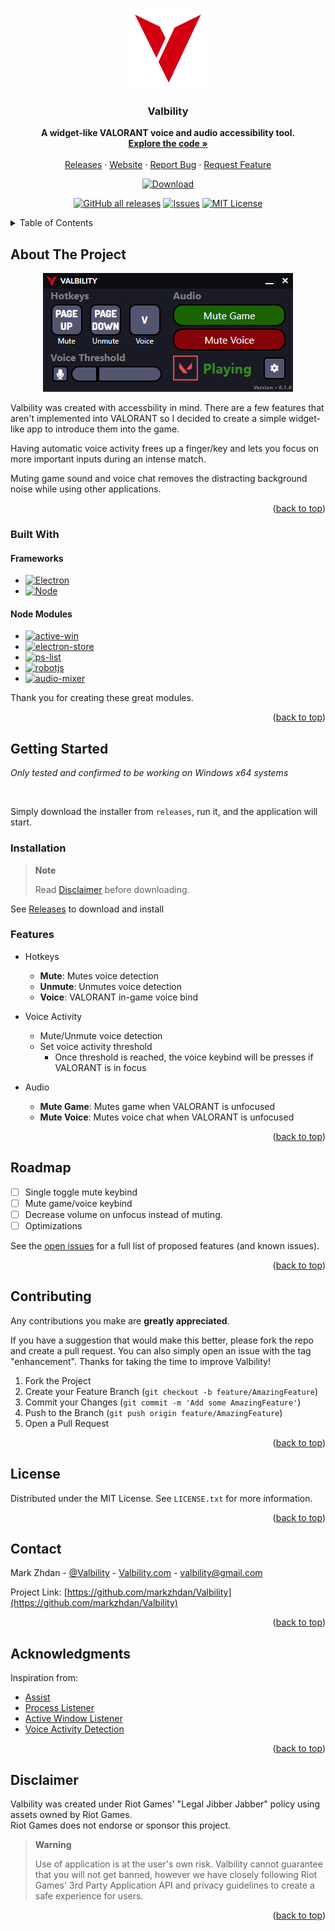 <!--
*** Using "Best-README-Template"
*** https://github.com/othneildrew/Best-README-Template
-->

<a name="readme-top"></a>

<!-- PROJECT HEADER -->
<br />
<div align="center">
  <a href="https://github.com/markzhdan/Valbility">
    <img src="images/Valbility-logo-512x512.png" alt="Valbility Logo" width="128" height="128">
  </a>

<h3 align="center">Valbility</h3>

  <p align="center">
    <b>A widget-like VALORANT voice and audio accessibility tool.</b>
    <br />
    <a href="https://github.com/markzhdan/Valbility/tree/master/valbility"><strong>Explore the code »</strong></a>
    <br />
    <br />
    <a href="https://github.com/markzhdan/Valbility/releases">Releases</a>
    ·
    <a href="http://valbility.com/">Website</a>
    ·
    <a href="https://github.com/markzhdan/Valbility/issues">Report Bug</a>
    ·
    <a href="https://github.com/markzhdan/Valbility/issues">Request Feature</a>
  </p>
</div>

<!-- PROJECT SHIELDS -->

<div align="center">
  
[![Download][download-shield]][download-url]

[![GitHub all releases][releases-shield]][releases-url]
[![Issues][issues-shield]][issues-url]
[![MIT License][license-shield]][license-url]

</div>

<!-- TABLE OF CONTENTS -->
<details>
  <summary>Table of Contents</summary>
  <ol>
    <li>
      <a href="#about-the-project">About The Project</a>
      <ul>
        <li><a href="#built-with">Built With</a></li>
      </ul>
    </li>
    <li>
      <a href="#getting-started">Getting Started</a>
      <ul>
        <li><a href="#installation">Installation</a></li>
        <li><a href="#features">Features</a></li>
      </ul>
    </li>
    <li><a href="#roadmap">Roadmap</a></li>
    <li><a href="#contributing">Contributing</a></li>
    <li><a href="#license">License</a></li>
    <li><a href="#contact">Contact</a></li>
    <li><a href="#acknowledgments">Acknowledgments</a></li>
    <li><a href="#disclaimer">Disclaimer</a></li>
  </ol>
</details>

<!-- ABOUT THE PROJECT -->

## About The Project

<p align="center">
  <a href="http://valbility.com/" target="_blank"><img src="images/Valbility-preview.png" alt="Valbility screenshot preview"/></a>
</p>

Valbility was created with accessbility in mind. There are a few features that aren't implemented into VALORANT so I decided to create a simple widget-like app to introduce them into the game.

Having automatic voice activity frees up a finger/key and lets you focus on more important inputs during an intense match.

Muting game sound and voice chat removes the distracting background noise while using other applications.

<p align="right">(<a href="#readme-top">back to top</a>)</p>

### Built With

#### Frameworks

- [![Electron][electron.js]][electron-url]
- [![Node][node.js]][node.js-url]

#### Node Modules

- [![active-win][npm-active-win]][npm-active-win-url]
- [![electron-store][npm-electron-store]][npm-electron-store-url]
- [![ps-list][npm-ps-list]][npm-ps-list-url]
- [![robotjs][npm-robotjs]][npm-robotjs-url]
- [![audio-mixer][npm-audio-mixer]][npm-audio-mixer-url]

Thank you for creating these great modules.

<p align="right">(<a href="#readme-top">back to top</a>)</p>

<!-- GETTING STARTED -->

## Getting Started

_Only tested and confirmed to be working on Windows x64 systems_

<br>

Simply download the installer from `releases`, run it, and the application will start.

### Installation

> **Note**
>
> Read <a href="#disclaimer">Disclaimer</a> before downloading.

See <a href="https://github.com/markzhdan/Valbility/releases">Releases</a> to download and install

### Features

- Hotkeys

  - **Mute**: Mutes voice detection
  - **Unmute**: Unmutes voice detection
  - **Voice**: VALORANT in-game voice bind

- Voice Activity

  - Mute/Unmute voice detection
  - Set voice activity threshold
    - Once threshold is reached, the voice keybind will be presses if VALORANT is in focus

- Audio
  - **Mute Game**: Mutes game when VALORANT is unfocused
  - **Mute Voice**: Mutes voice chat when VALORANT is unfocused

<p align="right">(<a href="#readme-top">back to top</a>)</p>

<!-- ROADMAP -->

## Roadmap

- [ ] Single toggle mute keybind
- [ ] Mute game/voice keybind
- [ ] Decrease volume on unfocus instead of muting.
- [ ] Optimizations

See the [open issues](https://github.com/markzhdan/Valbility/issues) for a full list of proposed features (and known issues).

<p align="right">(<a href="#readme-top">back to top</a>)</p>

<!-- CONTRIBUTING -->

## Contributing

Any contributions you make are **greatly appreciated**.

If you have a suggestion that would make this better, please fork the repo and create a pull request. You can also simply open an issue with the tag "enhancement". Thanks for taking the time to improve Valbility!

1. Fork the Project
2. Create your Feature Branch (`git checkout -b feature/AmazingFeature`)
3. Commit your Changes (`git commit -m 'Add some AmazingFeature'`)
4. Push to the Branch (`git push origin feature/AmazingFeature`)
5. Open a Pull Request

<p align="right">(<a href="#readme-top">back to top</a>)</p>

<!-- LICENSE -->

## License

Distributed under the MIT License. See `LICENSE.txt` for more information.

<p align="right">(<a href="#readme-top">back to top</a>)</p>

<!-- CONTACT -->

## Contact

Mark Zhdan - [@Valbility](https://twitter.com/Valbility) - [Valbility.com](http://valbility.com/) - valbility@gmail.com

Project Link: [https://github.com/markzhdan/Valbility](https://github.com/markzhdan/Valbility)

<p align="right">(<a href="#readme-top">back to top</a>)</p>

<!-- ACKNOWLEDGMENTS -->

## Acknowledgments

Inspiration from:

- [Assist](https://github.com/HeyM1ke/Assist)
- [Process Listener](https://www.npmjs.com/package/process-listener)
- [Active Window Listener](https://www.npmjs.com/package/active-window-listener)
- [Voice Activity Detection](https://www.npmjs.com/package/voice-activity-detection)

<p align="right">(<a href="#readme-top">back to top</a>)</p>

<!-- DISCLAIMER -->

## Disclaimer

Valbility was created under Riot Games' "Legal Jibber Jabber" policy using assets owned by Riot Games.  
Riot Games does not endorse or sponsor this project.

> **Warning**
>
> Use of application is at the user's own risk. Valbility cannot guarantee that you will not get banned, however we have closely following Riot Games' 3rd Party Application API and privacy guidelines to create a safe experience for users.

<p align="right">(<a href="#readme-top">back to top</a>)</p>

<!-- MARKDOWN LINKS & IMAGES -->
<!-- https://www.markdownguide.org/basic-syntax/#reference-style-links -->

[download-shield]: https://img.shields.io/badge/download-D30011?style=for-the-badge
[download-url]: https://github.com/markzhdan/Valbility/releases/download/0.1.0/Valbility-Setup.exe
[releases-shield]: https://img.shields.io/github/downloads/markzhdan/Valbility/total
[releases-url]: https://github.com/markzhdan/Valbility/releases
[issues-shield]: https://img.shields.io/github/issues/markzhdan/Valbility
[issues-url]: https://github.com/markzhdan/Valbility/issues
[license-shield]: https://img.shields.io/github/license/markzhdan/Valbility
[license-url]: https://github.com/markzhdan/Valbility/blob/master/LICENSE.txt
[valbility-screenshot]: images/Valbility-preview.png
[electron.js]: https://img.shields.io/badge/Electron-47848F?style=for-the-badge&logo=electron&logoColor=000000
[electron-url]: https://www.electronjs.org/
[node.js]: https://img.shields.io/badge/Node.js-339933?style=for-the-badge&logo=nodedotjs&logoColor=000000
[node.js-url]: https://nodejs.org/en/
[npm-active-win]: https://img.shields.io/badge/active--win-CB3837?style=for-the-badge-small&logo=npm&logoColor=ffffff
[npm-active-win-url]: https://www.npmjs.com/package/active-win
[npm-electron-store]: https://img.shields.io/badge/electron--store-CB3837?style=for-the-badge-small&logo=npm&logoColor=ffffff
[npm-electron-store-url]: https://www.npmjs.com/package/electron-store
[npm-ps-list]: https://img.shields.io/badge/ps--list-CB3837?style=for-the-badge-small&logo=npm&logoColor=ffffff
[npm-ps-list-url]: https://www.npmjs.com/package/ps-list
[npm-robotjs]: https://img.shields.io/badge/robotjs-CB3837?style=for-the-badge-small&logo=npm&logoColor=ffffff
[npm-robotjs-url]: https://www.npmjs.com/package/robotjs
[npm-audio-mixer]: https://img.shields.io/badge/audio--mixer-CB3837?style=for-the-badge-small&logo=npm&logoColor=ffffff
[npm-audio-mixer-url]: https://www.npmjs.com/package/node-audio-volume-mixer

